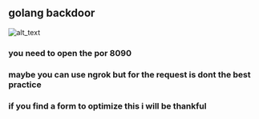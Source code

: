 ## golang backdoor
![alt_text](https://media.discordapp.net/attachments/757215782772932679/775560937742663690/Captura_de_Pantalla_2020-11-09_a_las_4.01.51_a.m..png?width=1508&height=943)

<h3>you need to open the por 8090 </h3>
<h3> maybe you can use ngrok but for the request is dont the best practice </h3>
<h3>if you find a form to optimize this i will be thankful</h3>


